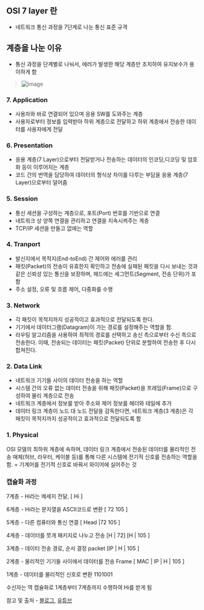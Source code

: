 ## OSI 7 layer 란 
- 네트워크 통신 과정을 7단계로 나눈 통신 표준 규격

## 계층을 나눈 이유 
- 통신 과정을 단계별로 나눠서, 에러가 발생한 해당 계층만 조치하여 유지보수가 용이하게 함

>![image](https://camo.githubusercontent.com/44fe40125073c05a22961a70ae08c4e0b6b2bf5bfbd11f5ab9135e2a683241a7/68747470733a2f2f73373238302e7063646e2e636f2f77702d636f6e74656e742f75706c6f6164732f323031382f30362f6f73692d6d6f64656c2d372d6c61796572732d312e706e67) 
### 7. Application 
- 사용자와 바로 연결되어 있으며 응용 SW를 도와주는 계층
- 사용자로부터 정보를 입력받아 하위 계층으로 전달하고 하위 계층에서 전송한 데이터를 사용자에게 전달
### 6. Presentation
- 응용 계층(7 Layer)으로부터 전달받거나 전송하는 데이터의 인코딩,디코딩 및 암호화 등이 이루어지는 계층
- 코드 간의 번역을 담당하여 데이터의 형식상 차이를 다루는 부담을 응용 계층(7 Layer)으로부터 덜어줌
### 5. Session
- 통신 세션을 구성하는 계층으로, 포트(Port) 번호를 기반으로 연결
- 네트워크 상 양쪽 연결을 관리하고 연결을 지속시켜주는 계층
- TCP/IP 세션을 만들고 없애는 역할
### 4. Tranport
- 발신지에서 목적지(End-toEnd) 간 제어와 에러를 관리
- 패킷(Packet)의 전송이 유효한지 확인하고 전송에 실패된 패킷을 다시 보내는 것과 같은 신뢰성 있는 통신을 보장하며, 헤드에는 세그먼트(Segment, 전송 단위)가 포함
- 주소 설정, 오류 및 흐름 제어, 다중화를 수행
### 3. Network
- 각 패킷이 목적지까지 성공적이고 효과적으로 전달되도록 한다.
- 기기에서 데이터그램(Datagram)이 가는 경로를 설정해주는 역할을 함.
- 라우팅 알고리즘을 사용하여 최적의 경로를 선택하고 송신 측으로부터 수신 측으로 전송한다.
이때, 전송되는 데이터는 패킷(Packet) 단위로 분할하여 전송한 후 다시 합쳐진다. 
### 2. Data Link 
- 네트워크 기기들 사이의 데이터 전송을 하는 역할
- 시스템 간의 오류 없는 데이터 전송을 위해 패킷(Packet)을 프레임(Frame)으로 구성하여 물리 계층으로 전송
- 네트워크 계층에서 정보를 받아 주소와 제어 정보를 헤더와 테일에 추가
- 데이터 링크 계층이 노드 대 노드 전달을 감독한다면, 네트워크 계층(3 계층)은 각 패킷이 목적지까지 성공적이고 효과적으로 전달되도록 함
### 1. Physical
OSI 모델의 최하위 계층에 속하며, 데이터 링크 계층에서 전송된 데이터를 물리적인 전송 매체(허브, 라우터, 케이블 등)를 통해 다른 시스템에
전기적 신호를 전송하는 역할을 함.
 = 기계어를 전기적 신호로 바꿔서 와이어에 실어주는 것
 
### 캡슐화 과정 
 7계층 - Hi라는 메세지 전달, [ Hi ]
 
 6계층 - Hi라는 문자열을 ASCII코드로 변환 [ 72 105 ]
 
 5계층 - 다른 컴퓨터와 통신 연결 [ Head |72 105 ]
 
 4계층 - 데이터를 쪼개 패키지로 나누고 전송 [H | 72] [H | 105 ]
 
 3계층 - 데이터 전송 경로, 순서 결정 packet [IP | H | 105 ]
 
 2계층 - 물리적인 기기들 사이에서 데이터를 전송 Frame [ MAC | IP | H | 105 ]
 
 1계층 - 데이터를 물리적인 신호로 변환 1101001
 
 수신자는 역 캡슐화로 1계층부터 7계층까지 수행하여 Hi를 받게 됨
 
 참고 및 출처 - [블로그](https://backendcode.tistory.com/167), [유튜브](https://www.youtube.com/watch?v=wuOzMvNEzAg)
